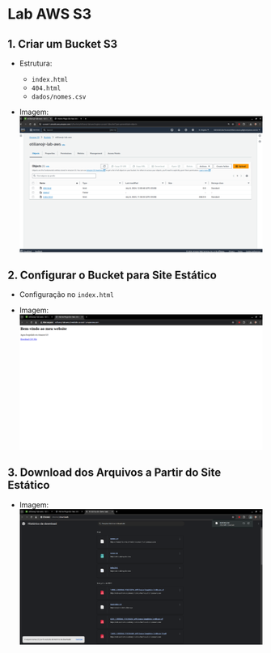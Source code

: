 # Lab AWS S3

## 1. Criar um Bucket S3
- Estrutura:
  - `index.html`
  - `404.html`
  - `dados/nomes.csv`

- Imagem:
  ![bucket](bucket.png)

## 2. Configurar o Bucket para Site Estático
- Configuração no `index.html`


- Imagem:
  ![site estático](site-estatico.png)
  
## 3. Download dos Arquivos a Partir do Site Estático
- Imagem:
  ![download](download-site.png)